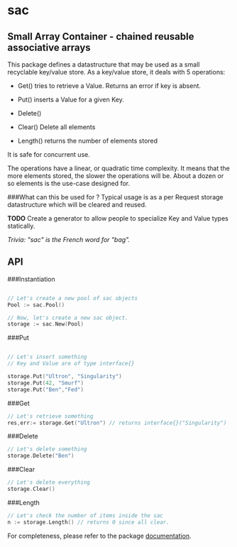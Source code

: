 **sac**
=======

Small Array Container - chained reusable associative arrays
-----------------------------------------------------------

This package defines a datastructure that may be used as a small recyclable key/value store.
As a key/value store, it deals with 5 operations:

* Get()  		tries to retrieve a Value. Returns an error if key is absent.  

* Put()  		inserts a Value for a given Key.  

* Delete()  

* Clear()  		Delete all elements  

* Length()  	returns the number of elements stored  

It is safe for concurrent use.

The operations have a linear, or quadratic time complexity. 
It means that the more elements stored, the slower the operations will be. 
About a dozen or so elements is the use-case designed for.

###What can this be used for ?
Typical usage is as a per Request storage datastructure which will be cleared
and reused.


**TODO** 
Create a generator to allow people to specialize Key and Value types statically.  

*Trivia: "sac" is the French word for "bag".*

API
---

###Instantiation
``` go

// Let's create a new pool of sac objects
Pool := sac.Pool()

// Now, let's create a new sac object.
storage := sac.New(Pool)
```

###Put
``` go

// Let's insert something
// Key and Value are of type interface{}

storage.Put("Ultron", "Singularity")
storage.Put(42, "Smurf")
storage.Put("Ben","Fed")

```

###Get
``` go
// Let's retrieve something
res,err:= storage.Get("Ultron") // returns interface{}("Singularity")

```

###Delete
``` go
// Let's delete something
storage.Delete("Ben")

```

###Clear
``` go
// Let's delete everything
storage.Clear()

```

###Length
``` go
// Let's check the number of items inside the sac
n := storage.Length() // returns 0 since all clear.

```
For completeness, please refer to the package [documentation].

[documentation]:https://godoc.org/github.com/atdiar/sac
